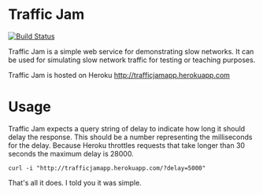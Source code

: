 # Traffic Jam


[![Build Status](https://secure.travis-ci.org/shapeshed/trafficjam.png)](http://travis-ci.org/shapeshed/trafficjam)

Traffic Jam is a simple web service for demonstrating slow networks. It can be used for simulating slow network traffic for testing or teaching purposes.

Traffic Jam is hosted on Heroku http://trafficjamapp.herokuapp.com

# Usage

Traffic Jam expects a query string of delay to indicate how long it should delay the response. This should be a number representing the milliseconds for the delay. Because Heroku throttles requests that take longer than 30 seconds the maximum delay is 28000.

    curl -i "http://trafficjamapp.herokuapp.com/?delay=5000"

That's all it does. I told you it was simple. 



